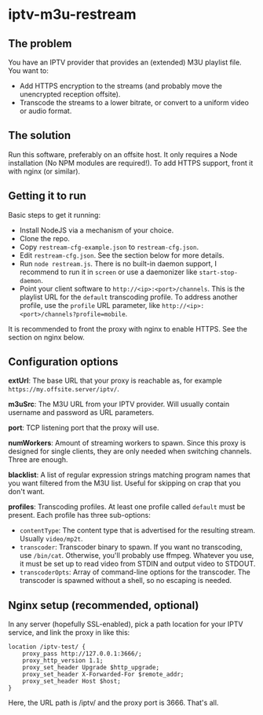# iptv-m3u-restream

## The problem
You have an IPTV provider that provides an (extended) M3U
playlist file. You want to:

* Add HTTPS encryption to the streams (and probably move
  the unencrypted reception offsite).
* Transcode the streams to a lower bitrate, or convert to
  a uniform video or audio format.

## The solution
Run this software, preferably on an offsite host. It only
requires a Node installation (No NPM modules are required!).
To add HTTPS support, front it with nginx (or similar).

## Getting it to run
Basic steps to get it running:
* Install NodeJS via a mechanism of your choice.
* Clone the repo.
* Copy `restream-cfg-example.json` to `restream-cfg.json`.
* Edit `restream-cfg.json`. See the section below for more
  details.
* Run `node restream.js`. There is no built-in daemon support,
  I recommend to run it in `screen` or use a daemonizer like
  `start-stop-daemon`.
* Point your client software to `http://<ip>:<port>/channels`.
  This is the playlist URL for the `default` transcoding
  profile. To address another profile, use the `profile` URL
  parameter, like `http://<ip>:<port>/channels?profile=mobile`.

It is recommended to front the proxy with nginx to enable HTTPS.
See the section on nginx below.

## Configuration options

__extUrl__: The base URL that your proxy is reachable as, for
example `https://my.offsite.server/iptv/`.

__m3uSrc__: The M3U URL from your IPTV provider. Will usually
contain username and password as URL parameters.

__port__: TCP listening port that the proxy will use.

__numWorkers__: Amount of streaming workers to spawn. Since
this proxy is designed for single clients, they are only
needed when switching channels. Three are enough.

__blacklist__: A list of regular expression strings matching
program names that you want filtered from the M3U list. Useful
for skipping on crap that you don't want.

__profiles__: Transcoding profiles. At least one profile called
`default` must be present. Each profile has three sub-options:
  * `contentType`: The content type that is advertised for the
  resulting stream. Usually `video/mp2t`.
  * `transcoder`: Transcoder binary to spawn. If you want no
  transcoding, use `/bin/cat`. Otherwise, you'll probably use
  ffmpeg. Whatever you use, it must be set up to read video
  from STDIN and output video to STDOUT.
  * `transcoderOpts`: Array of command-line options for the
  transcoder. The transcoder is spawned without a shell, so
  no escaping is needed.

## Nginx setup (recommended, optional)
In any server (hopefully SSL-enabled), pick a path location
for your IPTV service, and link the proxy in like this:

```
location /iptv-test/ {
    proxy_pass http://127.0.0.1:3666/;
    proxy_http_version 1.1;
    proxy_set_header Upgrade $http_upgrade;
    proxy_set_header X-Forwarded-For $remote_addr;
    proxy_set_header Host $host;
}
```
Here, the URL path is /iptv/ and the proxy port is 3666.
That's all.

